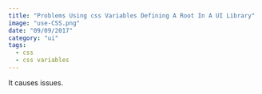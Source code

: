```yaml
---
title: "Problems Using css Variables Defining A Root In A UI Library"
image: "use-CSS.png"
date: "09/09/2017"
category: "ui"
tags:
  - css
  - css variables
---
```


It causes issues.
